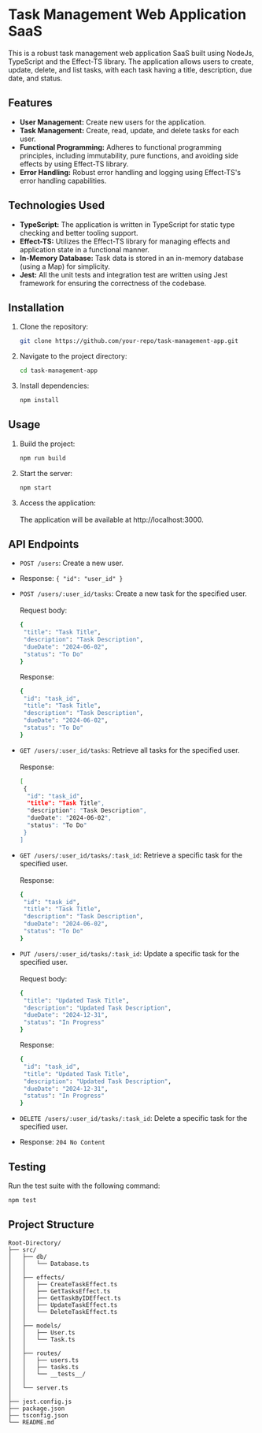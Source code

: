 # Task Management Web Application SaaS

This is a robust task management web application SaaS built using NodeJs, TypeScript and the Effect-TS library. The application allows users to create, update, delete, and list tasks, with each task having a title, description, due date, and status.

## Features

- **User Management:** Create new users for the application.
- **Task Management:** Create, read, update, and delete tasks for each user.
- **Functional Programming:** Adheres to functional programming principles, including immutability, pure functions, and avoiding side effects by using Effect-TS library.
- **Error Handling:** Robust error handling and logging using Effect-TS's error handling capabilities.


## Technologies Used

- **TypeScript:** The application is written in TypeScript for static type checking and better tooling support.
- **Effect-TS:** Utilizes the Effect-TS library for managing effects and application state in a functional manner.
- **In-Memory Database:** Task data is stored in an in-memory database (using a Map) for simplicity.
- **Jest:** All the unit tests and integration test are written using Jest framework for ensuring the correctness of the codebase.

## Installation


1. Clone the repository:

   ```bash
   git clone https://github.com/your-repo/task-management-app.git
   ```

2. Navigate to the project directory:

   ```bash
   cd task-management-app
   ```
2. Install dependencies:

   ```bash
   npm install
   ```

## Usage

1. Build the project:

   ```bash
   npm run build
   ```
2. Start the server:

   ```bash
   npm start
   ```
3. Access the application: 
<br><br>
   The application will be available at http://localhost:3000.


## API Endpoints

- `POST /users`: Create a new user.
 - Response: `{ "id": "user_id" }`
- `POST /users/:user_id/tasks`: Create a new task for the specified user.
   <br><br>
   Request body: 
   ```bash
   {
    "title": "Task Title",
    "description": "Task Description",
    "dueDate": "2024-06-02",
    "status": "To Do"
   }
   ```

   Response: 
   ```bash
   {
    "id": "task_id",
    "title": "Task Title",
    "description": "Task Description",
    "dueDate": "2024-06-02",
    "status": "To Do"
   }
   ```
- `GET /users/:user_id/tasks`: Retrieve all tasks for the specified user.
   <br><br>
   Response: 
   ```bash
   [
    {
     "id": "task_id",
     "title": "Task Title",
     "description": "Task Description",
     "dueDate": "2024-06-02",
     "status": "To Do"
    }
   ]

   ```
- `GET /users/:user_id/tasks/:task_id`: Retrieve a specific task for the specified user.
   <br><br>
   Response: 
   ```bash
   {
    "id": "task_id",
    "title": "Task Title",
    "description": "Task Description",
    "dueDate": "2024-06-02",
    "status": "To Do"
   }
   ```
- `PUT /users/:user_id/tasks/:task_id`: Update a specific task for the specified user.
   <br><br>
   Request body: 
   ```bash
   {
    "title": "Updated Task Title",
    "description": "Updated Task Description",
    "dueDate": "2024-12-31",
    "status": "In Progress"
   }
   ```
   Response: 
   ```bash
   {
    "id": "task_id",
    "title": "Updated Task Title",
    "description": "Updated Task Description",
    "dueDate": "2024-12-31",
    "status": "In Progress"
   }

   ```
- `DELETE /users/:user_id/tasks/:task_id`: Delete a specific task for the specified user.
 - Response: `204 No Content`

## Testing

Run the test suite with the following command:

   ```bash
   npm test
   ```

## Project Structure


```plaintext
Root-Directory/
├── src/
│   ├── db/
│   │   └── Database.ts
│   │
│   ├── effects/
│   │   ├── CreateTaskEffect.ts
│   │   ├── GetTasksEffect.ts
│   │   ├── GetTaskByIDEffect.ts
│   │   ├── UpdateTaskEffect.ts
│   │   └── DeleteTaskEffect.ts
│   │ 
│   ├── models/
│   │   ├── User.ts
│   │   └── Task.ts
│   │
│   ├── routes/
│   │   ├── users.ts
│   │   ├── tasks.ts
│   │   └── __tests__/
│   │
│   └── server.ts
│   
├── jest.config.js
├── package.json
├── tsconfig.json
└── README.md


